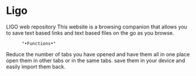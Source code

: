 # Ligo
LIGO web repository 
This website is a browsing companion that allows you to save text based links and text based files on the go as you browse.

          °•Functions•°
Reduce the number of tabs you have opened and have them all in one place
open them in other tabs or in the same tabs.
save them in your device and easily import them back.
